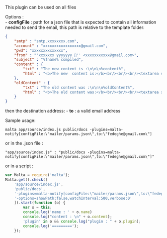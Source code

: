 This plugin can be used on all files  

Options :  
    - **configFile** : path for a json file that is expected to contain all information needed to send the email, this path is relative to the template folder:  
``` json
{
    "smtp" : "smtp.xxxxxxxx.com",
    "account" : "xxxxxxxxxxxxxxxxx@gmail.com",
    "pwd": "xxxxxxxxxxxxxx",
    "from" : "'xxxxxxx yyyyyyy 👥'' <xxxxxxxxxxx@gmail.com>",
    "subject" : "%fname% compiled",
    "content" : {
        "txt" : "The new content is :\n\n\n%content%",
        "html" : "<b>The new  content is:</b><br/><br/><br/><textarea style=\"width:100%;height:500px;background-color:#444;color:#0f0;font-size:2em\">%content%</textarea>"
    },
    "oldContent" : {
        "txt" : "The old content was :\n\n\n%oldContent%",
        "html" : "<b>The old content was:</b><br/><br/><br/><textarea style=\"width:100%;height:500px;background-color:#444;color:#ff0;font-size:2em\">%oldContent%</textarea>"
    }  
}
```
then the destination address: 
    - **to** : a valid email address  

Sample usage:  
```
malta app/source/index.js public/docs -plugins=malta-notify[configFile:\"mailer/params.json\",to:\"fedeghe@gmail.com\"]
```
or in the .json file :
```
"app/source/index.js" : "public/docs -plugins=malta-notify[configFile:\"mailer/params.json\",to:\"fedeghe@gmail.com\"]"
```
or in a script : 
``` js
var Malta = require('malta');
Malta.get().check([
    'app/source/index.js',
    'public/docs',
    '-plugins=malta-notify[configFile:\"mailer/params.json\",to:\"fedeghe@gmail.com\"]',
    '-options=showPath:false,watchInterval:500,verbose:0'
    ]).start(function (o) {
        var s = this;
        console.log('name : ' + o.name)
        console.log("content : \n" + o.content);
        'plugin' in o && console.log("plugin : " + o.plugin);
        console.log('=========');
    });
```